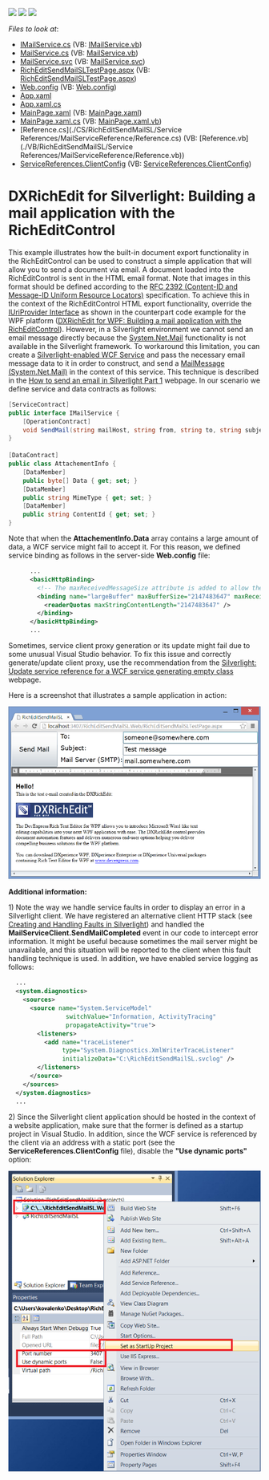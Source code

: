 <!-- default badges list -->
![](https://img.shields.io/endpoint?url=https://codecentral.devexpress.com/api/v1/VersionRange/128605969/11.1.12%2B)
[![](https://img.shields.io/badge/Open_in_DevExpress_Support_Center-FF7200?style=flat-square&logo=DevExpress&logoColor=white)](https://supportcenter.devexpress.com/ticket/details/E4732)
[![](https://img.shields.io/badge/📖_How_to_use_DevExpress_Examples-e9f6fc?style=flat-square)](https://docs.devexpress.com/GeneralInformation/403183)
<!-- default badges end -->
<!-- default file list -->
*Files to look at*:

* [IMailService.cs](./CS/RichEditSendMailSL.Web/App_Code/IMailService.cs) (VB: [IMailService.vb](./VB/RichEditSendMailSL.Web/App_Code/IMailService.vb))
* [MailService.cs](./CS/RichEditSendMailSL.Web/App_Code/MailService.cs) (VB: [MailService.vb](./VB/RichEditSendMailSL.Web/App_Code/MailService.vb))
* [MailService.svc](./CS/RichEditSendMailSL.Web/MailService.svc) (VB: [MailService.svc](./VB/RichEditSendMailSL.Web/MailService.svc))
* [RichEditSendMailSLTestPage.aspx](./CS/RichEditSendMailSL.Web/RichEditSendMailSLTestPage.aspx) (VB: [RichEditSendMailSLTestPage.aspx](./VB/RichEditSendMailSL.Web/RichEditSendMailSLTestPage.aspx))
* [Web.config](./CS/RichEditSendMailSL.Web/Web.config) (VB: [Web.config](./VB/RichEditSendMailSL.Web/Web.config))
* [App.xaml](./CS/RichEditSendMailSL/App.xaml)
* [App.xaml.cs](./CS/RichEditSendMailSL/App.xaml.cs)
* [MainPage.xaml](./CS/RichEditSendMailSL/MainPage.xaml) (VB: [MainPage.xaml](./VB/RichEditSendMailSL/MainPage.xaml))
* [MainPage.xaml.cs](./CS/RichEditSendMailSL/MainPage.xaml.cs) (VB: [MainPage.xaml.vb](./VB/RichEditSendMailSL/MainPage.xaml.vb))
* [Reference.cs](./CS/RichEditSendMailSL/Service References/MailServiceReference/Reference.cs) (VB: [Reference.vb](./VB/RichEditSendMailSL/Service References/MailServiceReference/Reference.vb))
* [ServiceReferences.ClientConfig](./CS/RichEditSendMailSL/ServiceReferences.ClientConfig) (VB: [ServiceReferences.ClientConfig](./VB/RichEditSendMailSL/ServiceReferences.ClientConfig))
<!-- default file list end -->
# DXRichEdit for Silverlight: Building a mail application with the RichEditControl


<p>This example illustrates how the built-in document export functionality in the RichEditControl can be used to construct a simple application that will allow you to send a document via email. A document loaded into the RichEditControl is sent in the HTML email format. Note that images in this format should be defined according to the <a href="http://tools.ietf.org/html/rfc2392">RFC 2392 (Content-ID and Message-ID Uniform Resource Locators)</a> specification. To achieve this in the context of the RichEditControl HTML export functionality, override the <a href="http://documentation.devexpress.com/#CoreLibraries/clsDevExpressXtraRichEditServicesIUriProvidertopic">IUriProvider Interface</a> as shown in the counterpart code example for the WPF platform (<a href="https://www.devexpress.com/Support/Center/p/E3276">DXRichEdit for WPF: Building a mail application with the RichEditControl</a>). However, in a Silverlight environment we cannot send an email message directly because the <a href="http://msdn.microsoft.com/en-us/library/system.net.mail.aspx">System.Net.Mail</a> functionality is not available in the Silverlight framework. To workaround this limitation, you can create a <a href="http://silverlightenabledwcfservices.blogspot.ru/">Silverlight-enabled WCF Service</a> and pass the necessary email message data to it in order to construct, and send a <a href="http://msdn.microsoft.com/en-us/library/system.net.mail.mailmessage.aspx">MailMessage (System.Net.Mail)</a> in the context of this service. This technique is described in the <a href="http://www.dotnetfunda.com/articles/article1074-how-to-send-an-email-in-silverlight-part-1.aspx">How to send an email in Silverlight Part 1</a> webpage. In our scenario we define service and data contracts as follows:</p><p></p>

```cs
[ServiceContract]
public interface IMailService {
    [OperationContract]
    void SendMail(string mailHost, string from, string to, string subject, string body, List<AttachementInfo> attachments);
}

[DataContract]
public class AttachementInfo {
    [DataMember]
    public byte[] Data { get; set; }
    [DataMember]
    public string MimeType { get; set; }
    [DataMember]
    public string ContentId { get; set; }
}
```

<p></p><p>Note that when the <strong>AttachementInfo.Data</strong> array contains a large amount of data, a WCF service might fail to accept it. For this reason, we defined service binding as follows in the server-side <strong>Web.config</strong> file:</p><p></p>

```xml
      ...
      <basicHttpBinding>
        <!-- The maxReceivedMessageSize attribute is added to allow the posting of a large amount of data to the service -->
        <binding name="largeBuffer" maxBufferSize="2147483647" maxReceivedMessageSize="2147483647">
          <readerQuotas maxStringContentLength="2147483647" />
        </binding>
      </basicHttpBinding>
      ...
```

<p></p><p>Sometimes, service client proxy generation or its update might fail due to some unusual Visual Studio behavior. To fix this issue and correctly generate/update client proxy, use the recommendation from the <a href="http://smehrozalam.wordpress.com/2009/10/29/silverlight-update-service-reference-for-a-wcf-service-generting-empty-class/">Silverlight: Update service reference for a WCF service generating empty class</a> webpage.</p><p></p><p>Here is a screenshot that illustrates a sample application in action:</p><p></p><p><img src="https://raw.githubusercontent.com/DevExpress-Examples/dxrichedit-for-silverlight-building-a-mail-application-with-the-richeditcontrol-e4732/11.1.12+/media/78874abf-639d-48d2-9d9d-628900cfb5d6.png"></p><p></p><p><strong>Additional information:</strong></p><p></p><p>1) Note the way we handle service faults in order to display an error in a Silverlight client. We have registered an alternative client HTTP stack (see <a href="http://msdn.microsoft.com/de-de/library/ee844556.aspx">Creating and Handling Faults in Silverlight</a>) and handled the <strong>MailServiceClient.SendMailCompleted</strong> event in our code to intercept error information. It might be useful because sometimes the mail server might be unavailable, and this situation will be reported to the client when this fault handling technique is used. In addition, we have enabled service logging as follows:</p><p></p>

```xml
  ...
  <system.diagnostics>
    <sources>
      <source name="System.ServiceModel"
                switchValue="Information, ActivityTracing"
                propagateActivity="true">
        <listeners>
          <add name="traceListener"
               type="System.Diagnostics.XmlWriterTraceListener"
               initializeData="C:\RichEditSendMailSL.svclog" />
        </listeners>
      </source>
    </sources>
  </system.diagnostics>
  ...
```

<p></p><p>2) Since the Silverlight client application should be hosted in the context of a website application, make sure that the former is defined as a startup project in Visual Studio. In addition, since the WCF service is referenced by the client via an address with a static port (see the <strong>ServiceReferences.ClientConfig</strong> file), disable the <strong>"Use dynamic ports"</strong> option:</p><p></p><p><img src="https://raw.githubusercontent.com/DevExpress-Examples/dxrichedit-for-silverlight-building-a-mail-application-with-the-richeditcontrol-e4732/11.1.12+/media/30af62f5-016c-4fae-b1a9-04609c90449f.png"></p><p></p>

<br/>


